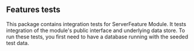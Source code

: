 ## Features tests

This package contains integration tests for ServerFeature Module. It tests integration of the module's public interface and underlying data store. To run these tests, you first need to have a database running with the seeded test data.


